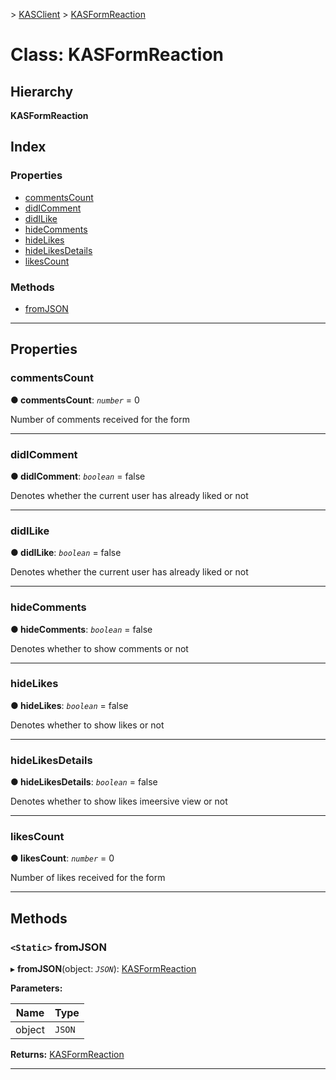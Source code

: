 [](../README.md) > [KASClient](../modules/kasclient.md) > [KASFormReaction](../classes/kasclient.kasformreaction.md)

# Class: KASFormReaction

## Hierarchy

**KASFormReaction**

## Index

### Properties

* [commentsCount](kasclient.kasformreaction.md#commentscount)
* [didIComment](kasclient.kasformreaction.md#didicomment)
* [didILike](kasclient.kasformreaction.md#didilike)
* [hideComments](kasclient.kasformreaction.md#hidecomments)
* [hideLikes](kasclient.kasformreaction.md#hidelikes)
* [hideLikesDetails](kasclient.kasformreaction.md#hidelikesdetails)
* [likesCount](kasclient.kasformreaction.md#likescount)
### Methods

* [fromJSON](kasclient.kasformreaction.md#fromjson)

---

## Properties

<a id="commentscount"></a>

###  commentsCount

**● commentsCount**: *`number`* = 0

Number of comments received for the form

___

<a id="didicomment"></a>

###  didIComment

**● didIComment**: *`boolean`* = false

Denotes whether the current user has already liked or not

___

<a id="didilike"></a>

###  didILike

**● didILike**: *`boolean`* = false

Denotes whether the current user has already liked or not

___

<a id="hidecomments"></a>

###  hideComments

**● hideComments**: *`boolean`* = false

Denotes whether to show comments or not

___

<a id="hidelikes"></a>

###  hideLikes

**● hideLikes**: *`boolean`* = false

Denotes whether to show likes or not

___

<a id="hidelikesdetails"></a>

###  hideLikesDetails

**● hideLikesDetails**: *`boolean`* = false

Denotes whether to show likes imeersive view or not

___

<a id="likescount"></a>

###  likesCount

**● likesCount**: *`number`* = 0

Number of likes received for the form

___

## Methods

<a id="fromjson"></a>

### `<Static>` fromJSON

▸ **fromJSON**(object: *`JSON`*): [KASFormReaction](kasclient.kasformreaction.md)

**Parameters:**

| Name | Type |
| ------ | ------ |
| object | `JSON` |

**Returns:** [KASFormReaction](kasclient.kasformreaction.md)

___

